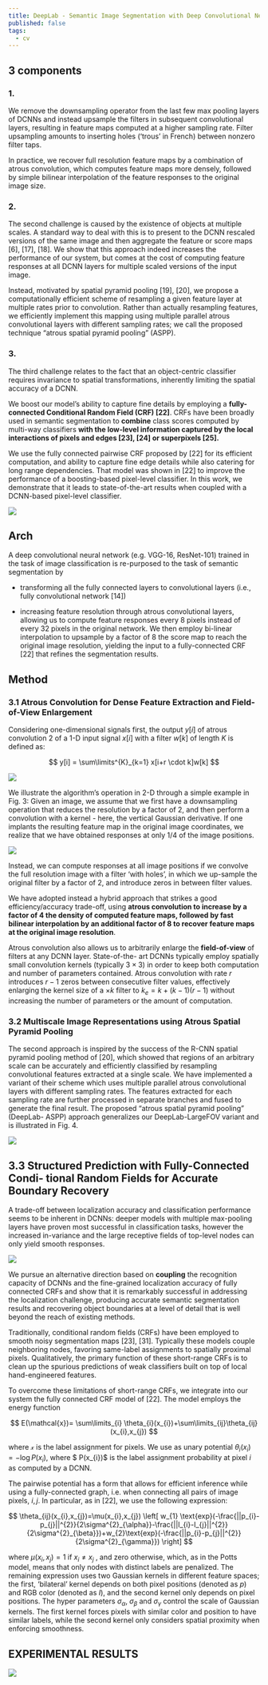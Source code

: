 ```yaml
---
title: DeepLab - Semantic Image Segmentation with Deep Convolutional Nets, Atrous Convolution, and Fully Connected CRFs
published: false
tags:
  - cv
---
```


## 3 components

### 1.

We remove the downsampling operator from the last few max pooling layers of DCNNs and instead upsample the filters in subsequent convolutional layers, resulting in feature maps computed at a higher sampling rate. Filter upsampling amounts to inserting holes (‘trous’ in French) between nonzero filter taps.

In practice, we recover full resolution feature maps by a combination of atrous convolution, which computes feature maps more densely, followed by simple bilinear interpolation of the feature responses to the original image size.

### 2. 

The second challenge is caused by the existence of objects at multiple scales. A standard way to deal with this is to present to the DCNN rescaled versions of the same image and then aggregate the feature or score maps [6], [17], [18]. We show that this approach indeed increases the performance of our system, but comes at the cost of computing feature responses at all DCNN layers for multiple scaled versions of the input image. 

Instead, motivated by spatial pyramid pooling [19], [20], we propose a computationally efficient scheme of resampling a given feature layer at multiple rates prior to convolution. Rather than actually resampling features, we efficiently implement this mapping using multiple parallel atrous convolutional layers with different sampling rates; we call the proposed technique “atrous spatial pyramid pooling” (ASPP).

### 3.

The third challenge relates to the fact that an object-centric classifier requires invariance to spatial transformations, inherently limiting the spatial accuracy of a DCNN. 

We boost our model’s ability to capture fine details by employing a **fully-connected Conditional Random Field (CRF) [22]**. CRFs have been broadly used in semantic segmentation to **combine** class scores computed by multi-way classifiers **with the low-level information captured by the local interactions of pixels and edges [23], [24] or superpixels [25].**

We use the fully connected pairwise CRF proposed by [22] for its efficient computation, and ability to capture fine edge details while also catering for long range dependencies. That model was shown in [22] to improve the performance of a boosting-based pixel-level classifier. In this work, we demonstrate that it leads to state-of-the-art results when coupled with a DCNN-based pixel-level classifier.

<img id="center" src="{{ site.baseurl }}/assets/img/2017-08-11-DeepLab/fig1.png">


## Arch

A deep convolutional neural network (e.g. VGG-16, ResNet-101) trained in the task of image classification is re-purposed to the task of semantic segmentation by 

* transforming all the fully connected layers to convolutional layers (i.e., fully convolutional network [14])

* increasing feature resolution through atrous convolutional layers, allowing us to compute feature responses every 8 pixels instead of every 32 pixels in the original network. We then employ bi-linear interpolation to upsample by a factor of 8 the score map to reach the original image resolution, yielding the input to a fully-connected CRF [22] that refines the segmentation results.


## Method

### 3.1 Atrous Convolution for Dense Feature Extraction and Field-of-View Enlargement

Considering one-dimensional signals first, the output $y[i]$ of atrous convolution 2 of a 1-D input signal $x[i]$ with a filter $w[k]$ of length $K$ is defined as:

$$ y[i] = \sum\limits^{K}_{k=1} x[i+r \cdot k]w[k] $$

<img id="center" src="{{ site.baseurl }}/assets/img/2017-08-11-DeepLab/fig2.png">


We illustrate the algorithm’s operation in 2-D through a simple example in Fig. 3: Given an image, we assume that we first have a downsampling operation that reduces the resolution by a factor of 2, and then perform a convolution with a kernel - here, the vertical Gaussian derivative. If one implants the resulting feature map in the original image coordinates, we realize that we have obtained responses at only 1/4 of the image positions.

<img id="center" src="{{ site.baseurl }}/assets/img/2017-08-11-DeepLab/fig3.png">

Instead, we can compute responses at all image positions if we convolve the full resolution image with a filter ‘with holes’, in which we up-sample the original filter by a factor of 2, and introduce zeros in between filter values.

We have adopted instead a hybrid approach that strikes a good efficiency/accuracy trade-off, using **atrous convolution to increase by a factor of 4 the density of computed feature maps, followed by fast bilinear interpolation by an additional factor of 8 to recover feature maps at the original image resolution**.

Atrous convolution also allows us to arbitrarily enlarge the **field-of-view** of filters at any DCNN layer. State-of-the- art DCNNs typically employ spatially small convolution kernels (typically $3×3$) in order to keep both computation and number of parameters contained. Atrous convolution with rate $r$ introduces $r − 1$ zeros between consecutive filter values, effectively enlarging the kernel size of a $×k$ filter to $k_{e} = k + (k − 1)(r − 1)$ without increasing the number of parameters or the amount of computation. 


### 3.2 Multiscale Image Representations using Atrous Spatial Pyramid Pooling

The second approach is inspired by the success of the R-CNN spatial pyramid pooling method of [20], which showed that regions of an arbitrary scale can be accurately and efficiently classified by resampling convolutional features extracted at a single scale. We have implemented a variant of their scheme which uses multiple parallel atrous convolutional layers with different sampling rates. The features extracted for each sampling rate are further processed in separate branches and fused to generate the final result. The proposed “atrous spatial pyramid pooling” (DeepLab- ASPP) approach generalizes our DeepLab-LargeFOV variant and is illustrated in Fig. 4.

<img id="center" src="{{ site.baseurl }}/assets/img/2017-08-11-DeepLab/fig4.png">

## 3.3 Structured Prediction with Fully-Connected Condi- tional Random Fields for Accurate Boundary Recovery

A trade-off between localization accuracy and classification performance seems to be inherent in DCNNs: deeper models with multiple max-pooling layers have proven most successful in classification tasks, however the increased in-variance and the large receptive fields of top-level nodes can only yield smooth responses.

<img id="center" src="{{ site.baseurl }}/assets/img/2017-08-11-DeepLab/fig5.png">

We pursue an alternative direction based on **coupling** the recognition capacity of DCNNs and the fine-grained localization accuracy of fully connected CRFs and show that it is remarkably successful in addressing the localization challenge, producing accurate semantic segmentation results and recovering object boundaries at a level of detail that is well beyond the reach of existing methods.

Traditionally, conditional random fields (CRFs) have been employed to smooth noisy segmentation maps [23], [31]. Typically these models couple neighboring nodes, favoring same-label assignments to spatially proximal pixels. Qualitatively, the primary function of these short-range CRFs is to clean up the spurious predictions of weak classifiers built on top of local hand-engineered features.

To overcome these limitations of short-range CRFs, we integrate into our system the fully connected CRF model of [22]. The model employs the energy function

$$ E(\mathcal{x})= \sum\limits_{i} \theta_{i}(x_{i})+\sum\limits_{ij}\theta_{ij}(x_{i},x_{j}) $$

where $\mathcal{x}$ is the label assignment for pixels. We use as unary potential $\theta_{i}(x_{i})=-\log P(x_{i})$, where $ P(x_{i})$ is the label assignment probability at pixel $i$ as computed by a DCNN.

The pairwise potential has a form that allows for efficient inference while using a fully-connected graph, i.e. when connecting all pairs of image pixels, $i,j$. In particular, as in [22], we use the following expression:

$$ \theta_{ij}(x_{i},x_{j})=\mu(x_{i},x_{j}) \left[ w_{1} \text{exp}(-\frac{||p_{i}-p_{j}||^{2}}{2\sigma^{2}_{\alpha}}-\frac{||I_{i}-I_{j}||^{2}}{2\sigma^{2}_{\beta}})+w_{2}\text{exp}(-\frac{||p_{i}-p_{j}||^{2}}{2\sigma^{2}_{\gamma}})  \right]  $$

where $\mu(x_{i}, x_{j})=1$ if $x_{i} \neq x_{j}$ , and zero otherwise, which, as in the Potts model, means that only nodes with distinct labels are penalized. The remaining expression uses two Gaussian kernels in different feature spaces; the first, ‘bilateral’ kernel depends on both pixel positions (denoted as $p$) and RGB color (denoted as $I$), and the second kernel only depends on pixel positions. The hyper parameters $\sigma_{\alpha}$, $\sigma_{\beta}$ and $\sigma_{\gamma}$ control the scale of Gaussian kernels. The first kernel forces pixels with similar color and position to have similar labels, while the second kernel only considers spatial proximity when enforcing smoothness.


## EXPERIMENTAL RESULTS
<img id="center" src="{{ site.baseurl }}/assets/img/2017-08-11-DeepLab/fig7.png">